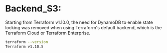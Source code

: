 # Backend_S3:

Starting from Terraform v1.10.0, the need for DynamoDB to enable state locking was removed when using Terraform's default backend,
which is the Terraform Cloud or Terraform Enterprise.

```bash
terraform --version
Terraform v1.10.5
